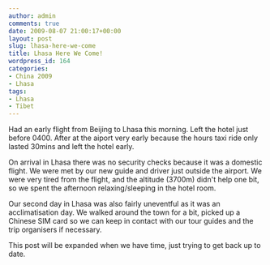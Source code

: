 ```yaml
---
author: admin
comments: true
date: 2009-08-07 21:00:17+00:00
layout: post
slug: lhasa-here-we-come
title: Lhasa Here We Come!
wordpress_id: 164
categories:
- China 2009
- Lhasa
tags:
- Lhasa
- Tibet
---
```


Had an early flight from Beijing to Lhasa this morning. Left the hotel just before 0400. After at the aiport very early because the hours taxi ride only lasted 30mins and left the hotel early.

On arrival in Lhasa there was no security checks because it was a domestic flight. We were met by our new guide and driver just outside the airport. We were very tired from the flight, and the altitude (3700m) didn't help one bit, so we spent the afternoon relaxing/sleeping in the hotel room.

Our second day in Lhasa was also fairly uneventful as it was an acclimatisation day. We walked around the town for a bit, picked up a Chinese SIM card so we can keep in contact with our tour guides and the trip organisers if necessary.

This post will be expanded when we have time, just trying to get back up to date.

